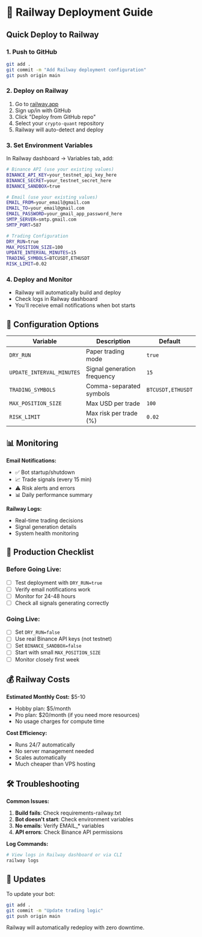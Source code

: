 # 🚂 Railway Deployment Guide

## Quick Deploy to Railway

### 1. **Push to GitHub**
```bash
git add .
git commit -m "Add Railway deployment configuration"
git push origin main
```

### 2. **Deploy on Railway**
1. Go to [railway.app](https://railway.app)
2. Sign up/in with GitHub
3. Click "Deploy from GitHub repo"
4. Select your `crypto-quant` repository
5. Railway will auto-detect and deploy

### 3. **Set Environment Variables**
In Railway dashboard → Variables tab, add:

```bash
# Binance API (use your existing values)
BINANCE_API_KEY=your_testnet_api_key_here
BINANCE_SECRET=your_testnet_secret_here
BINANCE_SANDBOX=true

# Email (use your existing values)
EMAIL_FROM=your_email@gmail.com
EMAIL_TO=your_email@gmail.com
EMAIL_PASSWORD=your_gmail_app_password_here
SMTP_SERVER=smtp.gmail.com
SMTP_PORT=587

# Trading Configuration
DRY_RUN=true
MAX_POSITION_SIZE=100
UPDATE_INTERVAL_MINUTES=15
TRADING_SYMBOLS=BTCUSDT,ETHUSDT
RISK_LIMIT=0.02
```

### 4. **Deploy and Monitor**
- Railway will automatically build and deploy
- Check logs in Railway dashboard
- You'll receive email notifications when bot starts

## 🔧 **Configuration Options**

| Variable | Description | Default |
|----------|-------------|---------|
| `DRY_RUN` | Paper trading mode | `true` |
| `UPDATE_INTERVAL_MINUTES` | Signal generation frequency | `15` |
| `TRADING_SYMBOLS` | Comma-separated symbols | `BTCUSDT,ETHUSDT` |
| `MAX_POSITION_SIZE` | Max USD per trade | `100` |
| `RISK_LIMIT` | Max risk per trade (%) | `0.02` |

## 📊 **Monitoring**

**Email Notifications:**
- ✅ Bot startup/shutdown
- 📈 Trade signals (every 15 min)
- ⚠️ Risk alerts and errors
- 📊 Daily performance summary

**Railway Logs:**
- Real-time trading decisions
- Signal generation details
- System health monitoring

## 🚀 **Production Checklist**

### **Before Going Live:**
- [ ] Test deployment with `DRY_RUN=true`
- [ ] Verify email notifications work
- [ ] Monitor for 24-48 hours
- [ ] Check all signals generating correctly

### **Going Live:**
- [ ] Set `DRY_RUN=false`
- [ ] Use real Binance API keys (not testnet)
- [ ] Set `BINANCE_SANDBOX=false`
- [ ] Start with small `MAX_POSITION_SIZE`
- [ ] Monitor closely first week

## 💰 **Railway Costs**

**Estimated Monthly Cost:** $5-10
- Hobby plan: $5/month
- Pro plan: $20/month (if you need more resources)
- No usage charges for compute time

**Cost Efficiency:**
- Runs 24/7 automatically
- No server management needed
- Scales automatically
- Much cheaper than VPS hosting

## 🛠️ **Troubleshooting**

**Common Issues:**
1. **Build fails**: Check requirements-railway.txt
2. **Bot doesn't start**: Check environment variables
3. **No emails**: Verify EMAIL_* variables
4. **API errors**: Check Binance API permissions

**Log Commands:**
```bash
# View logs in Railway dashboard or via CLI
railway logs
```

## 🔄 **Updates**

To update your bot:
```bash
git add .
git commit -m "Update trading logic"
git push origin main
```

Railway will automatically redeploy with zero downtime.
